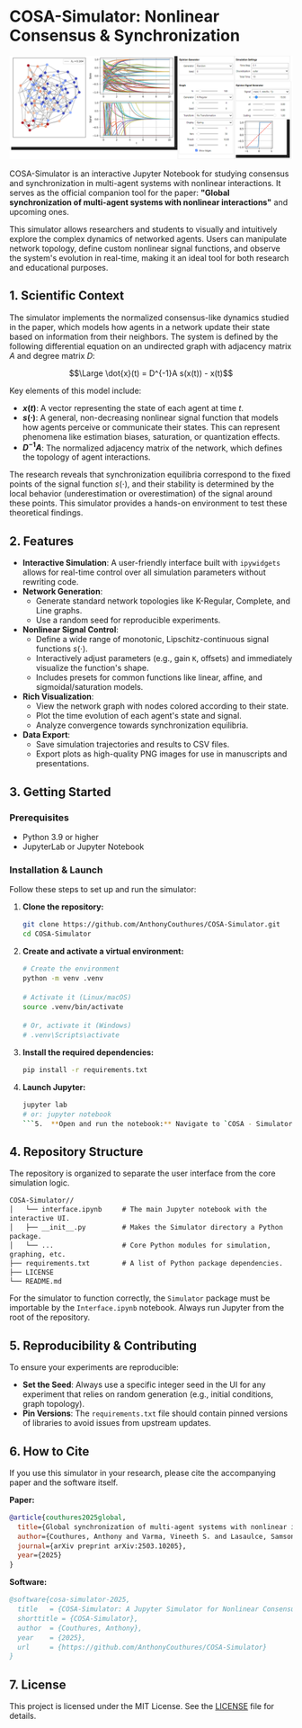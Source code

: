 # COSA-Simulator: Nonlinear Consensus & Synchronization

![Interface overview](Screenshot.png)

COSA-Simulator is an interactive Jupyter Notebook for studying consensus and synchronization in multi-agent systems with nonlinear interactions. It serves as the official companion tool for the paper: **"Global synchronization of multi-agent systems with nonlinear interactions"** and upcoming ones.

This simulator allows researchers and students to visually and intuitively explore the complex dynamics of networked agents. Users can manipulate network topology, define custom nonlinear signal functions, and observe the system's evolution in real-time, making it an ideal tool for both research and educational purposes.

## 1. Scientific Context

The simulator implements the normalized consensus-like dynamics studied in the paper, which models how agents in a network update their state based on information from their neighbors. The system is defined by the following differential equation on an undirected graph with adjacency matrix $A$ and degree matrix $D$:

$$\Large \dot{x}(t) = D^{-1}A s(x(t)) - x(t)$$

Key elements of this model include:
*   **$x(t)$**: A vector representing the state of each agent at time $t$.
*   **$s(\cdot)$**: A general, non-decreasing nonlinear signal function that models how agents perceive or communicate their states. This can represent phenomena like estimation biases, saturation, or quantization effects.
*   **$D^{-1}A$**: The normalized adjacency matrix of the network, which defines the topology of agent interactions.

The research reveals that synchronization equilibria correspond to the fixed points of the signal function $s(\cdot)$, and their stability is determined by the local behavior (underestimation or overestimation) of the signal around these points. This simulator provides a hands-on environment to test these theoretical findings.

## 2. Features

*   **Interactive Simulation**: A user-friendly interface built with `ipywidgets` allows for real-time control over all simulation parameters without rewriting code.
*   **Network Generation**:
    *   Generate standard network topologies like K-Regular, Complete, and Line graphs.
    *   Use a random seed for reproducible experiments.
*   **Nonlinear Signal Control**:
    *   Define a wide range of monotonic, Lipschitz-continuous signal functions $s(\cdot)$.
    *   Interactively adjust parameters (e.g., gain `K`, offsets) and immediately visualize the function's shape.
    *   Includes presets for common functions like linear, affine, and sigmoidal/saturation models.
*   **Rich Visualization**:
    *   View the network graph with nodes colored according to their state.
    *   Plot the time evolution of each agent's state and signal.
    *   Analyze convergence towards synchronization equilibria.
*   **Data Export**:
    *   Save simulation trajectories and results to CSV files.
    *   Export plots as high-quality PNG images for use in manuscripts and presentations.

## 3. Getting Started

### Prerequisites
*   Python 3.9 or higher
*   JupyterLab or Jupyter Notebook

### Installation & Launch
Follow these steps to set up and run the simulator:

1.  **Clone the repository:**
    ```bash
    git clone https://github.com/AnthonyCouthures/COSA-Simulator.git
    cd COSA-Simulator
    ```

2.  **Create and activate a virtual environment:**
    ```bash
    # Create the environment
    python -m venv .venv
    
    # Activate it (Linux/macOS)
    source .venv/bin/activate
    
    # Or, activate it (Windows)
    # .venv\Scripts\activate
    ```

3.  **Install the required dependencies:**
    ```bash
    pip install -r requirements.txt
    ```

4.  **Launch Jupyter:**
    ```bash
    jupyter lab
    # or: jupyter notebook
    ```5.  **Open and run the notebook:** Navigate to `COSA - Simulator/` and open `Interface.ipynb`. Execute the cells in order to launch the interactive interface.

## 4. Repository Structure

The repository is organized to separate the user interface from the core simulation logic.

```
COSA-Simulator//
│   └── interface.ipynb     # The main Jupyter notebook with the interactive UI.
│   ├── __init__.py         # Makes the Simulator directory a Python package.
│   └── ...                 # Core Python modules for simulation, graphing, etc.
├── requirements.txt        # A list of Python package dependencies.
├── LICENSE
└── README.md
```
For the simulator to function correctly, the `Simulator` package must be importable by the `Interface.ipynb` notebook. Always run Jupyter from the root of the repository.

## 5. Reproducibility & Contributing

To ensure your experiments are reproducible:
*   **Set the Seed**: Always use a specific integer seed in the UI for any experiment that relies on random generation (e.g., initial conditions, graph topology).
*   **Pin Versions**: The `requirements.txt` file should contain pinned versions of libraries to avoid issues from upstream updates.

## 6. How to Cite

If you use this simulator in your research, please cite the accompanying paper and the software itself.

**Paper:**
```bibtex
@article{couthures2025global,
  title={Global synchronization of multi-agent systems with nonlinear interactions},
  author={Couthures, Anthony and Varma, Vineeth S. and Lasaulce, Samson and Mor{\u{a}}rescu, Irinel-Constantin},
  journal={arXiv preprint arXiv:2503.10205},
  year={2025}
}
```

**Software:**
```bibtex
@software{cosa-simulator-2025,
  title   = {COSA-Simulator: A Jupyter Simulator for Nonlinear Consensus and Synchronization},
  shorttitle = {COSA-Simulator},
  author  = {Couthures, Anthony},
  year    = {2025},
  url     = {https://github.com/AnthonyCouthures/COSA-Simulator}
}
```

## 7. License

This project is licensed under the MIT License. See the [LICENSE](LICENSE) file for details.



